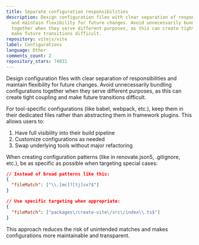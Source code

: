 ```yaml
---
title: Separate configuration responsibilities
description: Design configuration files with clear separation of responsibilities
  and maintain flexibility for future changes. Avoid unnecessarily bundling configurations
  together when they serve different purposes, as this can create tight coupling and
  make future transitions difficult.
repository: vitejs/vite
label: Configurations
language: Other
comments_count: 2
repository_stars: 74031
---
```


Design configuration files with clear separation of responsibilities and maintain flexibility for future changes. Avoid unnecessarily bundling configurations together when they serve different purposes, as this can create tight coupling and make future transitions difficult.

For tool-specific configurations (like babel, webpack, etc.), keep them in their dedicated files rather than abstracting them in framework plugins. This allows users to:
1. Have full visibility into their build pipeline
2. Customize configurations as needed
3. Swap underlying tools without major refactoring

When creating configuration patterns (like in renovate.json5, .gitignore, etc.), be as specific as possible when targeting special cases:

```json
// Instead of broad patterns like this:
{
  "fileMatch": ["\\.[mc]?[tj]sx?$"]
}

// Use specific targeting when appropriate:
{
  "fileMatch": ["packages\/create-vite\/src\/index\\.ts$"]
}
```

This approach reduces the risk of unintended matches and makes configurations more maintainable and transparent.